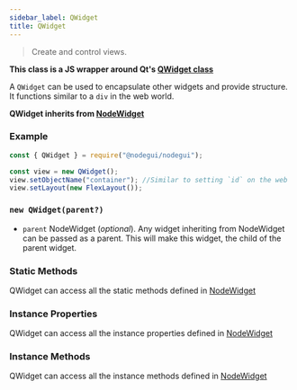 ```yaml
---
sidebar_label: QWidget
title: QWidget
---
```


> Create and control views.

**This class is a JS wrapper around Qt's [QWidget class](https://doc.qt.io/qt-5/qwidget.html)**

A `QWidget` can be used to encapsulate other widgets and provide structure. It functions similar to a `div` in the web world.

**QWidget inherits from [NodeWidget](api/NodeWidget.md)**

### Example

```javascript
const { QWidget } = require("@nodegui/nodegui");

const view = new QWidget();
view.setObjectName("container"); //Similar to setting `id` on the web
view.setLayout(new FlexLayout());
```

### `new QWidget(parent?)`

- `parent` NodeWidget (_optional_). Any widget inheriting from NodeWidget can be passed as a parent. This will make this widget, the child of the parent widget.

### Static Methods

QWidget can access all the static methods defined in [NodeWidget](api/NodeWidget.md)

### Instance Properties

QWidget can access all the instance properties defined in [NodeWidget](api/NodeWidget.md)

### Instance Methods

QWidget can access all the instance methods defined in [NodeWidget](api/NodeWidget.md)
